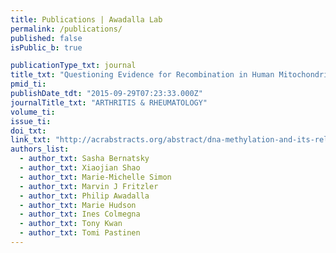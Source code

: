 ```yaml
---
title: Publications | Awadalla Lab
permalink: /publications/
published: false
isPublic_b: true

publicationType_txt: journal
title_txt: "Questioning Evidence for Recombination in Human Mitochondrial DNA"
pmid_ti: 
publishDate_tdt: "2015-09-29T07:23:33.000Z"
journalTitle_txt: "ARTHRITIS & RHEUMATOLOGY"
volume_ti: 
issue_ti: 
doi_txt:
link_txt: "http://acrabstracts.org/abstract/dna-methylation-and-its-relation-to-immunological-phenotypes-in-peripheral-blood-a-study-of-anti-ccp-antibody-positivity-from-a-population-based-pool/"
authors_list: 
  - author_txt: Sasha Bernatsky
  - author_txt: Xiaojian Shao
  - author_txt: Marie-Michelle Simon
  - author_txt: Marvin J Fritzler
  - author_txt: Philip Awadalla
  - author_txt: Marie Hudson
  - author_txt: Ines Colmegna
  - author_txt: Tony Kwan
  - author_txt: Tomi Pastinen 
---
```

